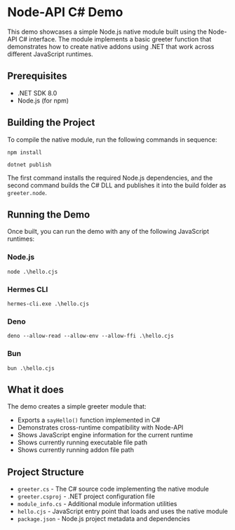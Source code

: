 
# Node-API C# Demo

This demo showcases a simple Node.js native module built using the Node-API C# interface. The module implements a basic greeter function that demonstrates how to create native addons using .NET that work across different JavaScript runtimes.

## Prerequisites

- .NET SDK 8.0
- Node.js (for npm)

## Building the Project

To compile the native module, run the following commands in sequence:

```
npm install
```

```
dotnet publish
```

The first command installs the required Node.js dependencies, and the second command builds the C# DLL and publishes it into the build folder as `greeter.node`.

## Running the Demo

Once built, you can run the demo with any of the following JavaScript runtimes:

### Node.js
```
node .\hello.cjs
```

### Hermes CLI
```
hermes-cli.exe .\hello.cjs
```

### Deno
```
deno --allow-read --allow-env --allow-ffi .\hello.cjs
```

### Bun
```
bun .\hello.cjs
```

## What it does

The demo creates a simple greeter module that:
- Exports a `sayHello()` function implemented in C#
- Demonstrates cross-runtime compatibility with Node-API
- Shows JavaScript engine information for the current runtime
- Shows currently running executable file path
- Shows currently running addon file path

## Project Structure

- `greeter.cs` - The C# source code implementing the native module
- `greeter.csproj` - .NET project configuration file
- `module_info.cs` - Additional module information utilities
- `hello.cjs` - JavaScript entry point that loads and uses the native module
- `package.json` - Node.js project metadata and dependencies